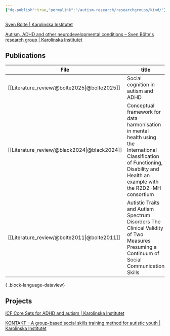 ```yaml
---
{"dg-publish":true,"permalink":"/autism-research/researchgroups/kind/"}
---
```



[Sven Bölte | Karolinska Institutet](https://ki.se/en/people/sven-bolte)

[Autism, ADHD and other neurodevelopmental conditions – Sven Bölte's research group | Karolinska Institutet](https://ki.se/en/research/research-areas-centres-and-networks/research-groups/sven-boltes-research-group)

## Publications
| File                                            | title                                                                                                                                                                            | published | journal                                       | Paper_type     | DOI                                                                                                           |
| ----------------------------------------------- | -------------------------------------------------------------------------------------------------------------------------------------------------------------------------------- | --------- | --------------------------------------------- | -------------- | ------------------------------------------------------------------------------------------------------------- |
| [[Literature_review/@bolte2025\|@bolte2025]] | Social cognition in autism and ADHD                                                                                                                                              | 2025      | Neuroscience & Biobehavioral Reviews          | journalArticle | <ul><li>https://www.doi.org/10.1016/j.neubiorev.2025.106022</li><li>10.1016/j.neubiorev.2025.106022</li></ul> |
| [[Literature_review/@black2024\|@black2024]] | Conceptual framework for data harmonisation in mental health using the International Classification of Functioning, Disability and Health an example with the R2D2-MH consortium | 2024      | BMJ Ment Health                               | journalArticle | <ul><li>https://www.doi.org/10.1136/bmjment-2024-301283</li><li>10.1136/bmjment-2024-301283</li></ul>         |
| [[Literature_review/@bolte2011\|@bolte2011]] | Autistic Traits and Autism Spectrum Disorders The Clinical Validity of Two Measures Presuming a Continuum of Social Communication Skills                                         | 2011      | Journal of Autism and Developmental Disorders | journalArticle | <ul><li>https://www.doi.org/10.1007/s10803-010-1024-9</li><li>10.1007/s10803-010-1024-9</li></ul>             |

{ .block-language-dataview}


## Projects

[ICF Core Sets for ADHD and autism | Karolinska Institutet](https://ki.se/en/kind/research-at-kind/ongoing-research-projects-at-kind/gammal-startsida-for-ongoing-research/icf-core-sets-for-adhd-och-autism)

[KONTAKT – A group-based social skills training method for autistic youth | Karolinska Institutet](https://ki.se/en/kind/research-at-kind/kontakt-a-group-based-social-skills-training-method-for-autistic-youth)